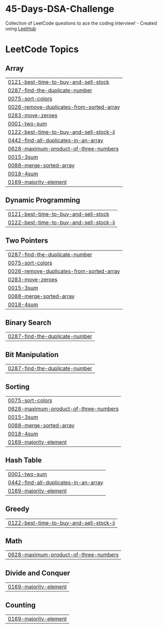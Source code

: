# 45-Days-DSA-Challenge
Collection of LeetCode questions to ace the coding interview! - Created using [LeetHub](https://github.com/QasimWani/LeetHub)

<!---LeetCode Topics Start-->
# LeetCode Topics
## Array
|  |
| ------- |
| [0121-best-time-to-buy-and-sell-stock](https://github.com/rizzit11/45-Days-DSA-Challenge/tree/master/0121-best-time-to-buy-and-sell-stock) |
| [0287-find-the-duplicate-number](https://github.com/rizzit11/45-Days-DSA-Challenge/tree/master/0287-find-the-duplicate-number) |
| [0075-sort-colors](https://github.com/rizzit11/45-Days-DSA-Challenge/tree/master/0075-sort-colors) |
| [0026-remove-duplicates-from-sorted-array](https://github.com/rizzit11/45-Days-DSA-Challenge/tree/master/0026-remove-duplicates-from-sorted-array) |
| [0283-move-zeroes](https://github.com/rizzit11/45-Days-DSA-Challenge/tree/master/0283-move-zeroes) |
| [0001-two-sum](https://github.com/rizzit11/45-Days-DSA-Challenge/tree/master/0001-two-sum) |
| [0122-best-time-to-buy-and-sell-stock-ii](https://github.com/rizzit11/45-Days-DSA-Challenge/tree/master/0122-best-time-to-buy-and-sell-stock-ii) |
| [0442-find-all-duplicates-in-an-array](https://github.com/rizzit11/45-Days-DSA-Challenge/tree/master/0442-find-all-duplicates-in-an-array) |
| [0628-maximum-product-of-three-numbers](https://github.com/rizzit11/45-Days-DSA-Challenge/tree/master/0628-maximum-product-of-three-numbers) |
| [0015-3sum](https://github.com/rizzit11/45-Days-DSA-Challenge/tree/master/0015-3sum) |
| [0088-merge-sorted-array](https://github.com/rizzit11/45-Days-DSA-Challenge/tree/master/0088-merge-sorted-array) |
| [0018-4sum](https://github.com/rizzit11/45-Days-DSA-Challenge/tree/master/0018-4sum) |
| [0169-majority-element](https://github.com/rizzit11/45-Days-DSA-Challenge/tree/master/0169-majority-element) |
## Dynamic Programming
|  |
| ------- |
| [0121-best-time-to-buy-and-sell-stock](https://github.com/rizzit11/45-Days-DSA-Challenge/tree/master/0121-best-time-to-buy-and-sell-stock) |
| [0122-best-time-to-buy-and-sell-stock-ii](https://github.com/rizzit11/45-Days-DSA-Challenge/tree/master/0122-best-time-to-buy-and-sell-stock-ii) |
## Two Pointers
|  |
| ------- |
| [0287-find-the-duplicate-number](https://github.com/rizzit11/45-Days-DSA-Challenge/tree/master/0287-find-the-duplicate-number) |
| [0075-sort-colors](https://github.com/rizzit11/45-Days-DSA-Challenge/tree/master/0075-sort-colors) |
| [0026-remove-duplicates-from-sorted-array](https://github.com/rizzit11/45-Days-DSA-Challenge/tree/master/0026-remove-duplicates-from-sorted-array) |
| [0283-move-zeroes](https://github.com/rizzit11/45-Days-DSA-Challenge/tree/master/0283-move-zeroes) |
| [0015-3sum](https://github.com/rizzit11/45-Days-DSA-Challenge/tree/master/0015-3sum) |
| [0088-merge-sorted-array](https://github.com/rizzit11/45-Days-DSA-Challenge/tree/master/0088-merge-sorted-array) |
| [0018-4sum](https://github.com/rizzit11/45-Days-DSA-Challenge/tree/master/0018-4sum) |
## Binary Search
|  |
| ------- |
| [0287-find-the-duplicate-number](https://github.com/rizzit11/45-Days-DSA-Challenge/tree/master/0287-find-the-duplicate-number) |
## Bit Manipulation
|  |
| ------- |
| [0287-find-the-duplicate-number](https://github.com/rizzit11/45-Days-DSA-Challenge/tree/master/0287-find-the-duplicate-number) |
## Sorting
|  |
| ------- |
| [0075-sort-colors](https://github.com/rizzit11/45-Days-DSA-Challenge/tree/master/0075-sort-colors) |
| [0628-maximum-product-of-three-numbers](https://github.com/rizzit11/45-Days-DSA-Challenge/tree/master/0628-maximum-product-of-three-numbers) |
| [0015-3sum](https://github.com/rizzit11/45-Days-DSA-Challenge/tree/master/0015-3sum) |
| [0088-merge-sorted-array](https://github.com/rizzit11/45-Days-DSA-Challenge/tree/master/0088-merge-sorted-array) |
| [0018-4sum](https://github.com/rizzit11/45-Days-DSA-Challenge/tree/master/0018-4sum) |
| [0169-majority-element](https://github.com/rizzit11/45-Days-DSA-Challenge/tree/master/0169-majority-element) |
## Hash Table
|  |
| ------- |
| [0001-two-sum](https://github.com/rizzit11/45-Days-DSA-Challenge/tree/master/0001-two-sum) |
| [0442-find-all-duplicates-in-an-array](https://github.com/rizzit11/45-Days-DSA-Challenge/tree/master/0442-find-all-duplicates-in-an-array) |
| [0169-majority-element](https://github.com/rizzit11/45-Days-DSA-Challenge/tree/master/0169-majority-element) |
## Greedy
|  |
| ------- |
| [0122-best-time-to-buy-and-sell-stock-ii](https://github.com/rizzit11/45-Days-DSA-Challenge/tree/master/0122-best-time-to-buy-and-sell-stock-ii) |
## Math
|  |
| ------- |
| [0628-maximum-product-of-three-numbers](https://github.com/rizzit11/45-Days-DSA-Challenge/tree/master/0628-maximum-product-of-three-numbers) |
## Divide and Conquer
|  |
| ------- |
| [0169-majority-element](https://github.com/rizzit11/45-Days-DSA-Challenge/tree/master/0169-majority-element) |
## Counting
|  |
| ------- |
| [0169-majority-element](https://github.com/rizzit11/45-Days-DSA-Challenge/tree/master/0169-majority-element) |
<!---LeetCode Topics End-->
